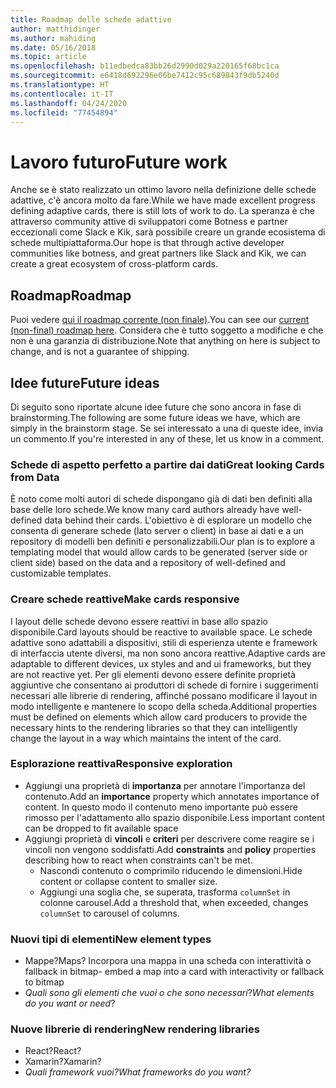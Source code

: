 ```yaml
---
title: Roadmap delle schede adattive
author: matthidinger
ms.author: mahiding
ms.date: 05/16/2018
ms.topic: article
ms.openlocfilehash: b11edbedca83bb26d2990d029a220165f68bc1ca
ms.sourcegitcommit: e6418d692296e06be7412c95c689843f9db5240d
ms.translationtype: HT
ms.contentlocale: it-IT
ms.lasthandoff: 04/24/2020
ms.locfileid: "77454894"
---
```

# <a name="future-work"></a><span data-ttu-id="c4530-102">Lavoro futuro</span><span class="sxs-lookup"><span data-stu-id="c4530-102">Future work</span></span>

<span data-ttu-id="c4530-103">Anche se è stato realizzato un ottimo lavoro nella definizione delle schede adattive, c'è ancora molto da fare.</span><span class="sxs-lookup"><span data-stu-id="c4530-103">While we have made excellent progress defining adaptive cards, there is still lots of work to do.</span></span> <span data-ttu-id="c4530-104">La speranza è che attraverso community attive di sviluppatori come Botness e partner eccezionali come Slack e Kik, sarà possibile creare un grande ecosistema di schede multipiattaforma.</span><span class="sxs-lookup"><span data-stu-id="c4530-104">Our hope is that through active developer communities like botness, and great partners like Slack and Kik, we can create a great ecosystem of cross-platform cards.</span></span>

## <a name="roadmap"></a><span data-ttu-id="c4530-105">Roadmap</span><span class="sxs-lookup"><span data-stu-id="c4530-105">Roadmap</span></span>

<span data-ttu-id="c4530-106">Puoi vedere [qui il roadmap corrente (non finale)](https://portal.productboard.com/adaptivecards/1-adaptive-cards-portal/tabs/1-backlog).</span><span class="sxs-lookup"><span data-stu-id="c4530-106">You can see our [current (non-final) roadmap here](https://portal.productboard.com/adaptivecards/1-adaptive-cards-portal/tabs/1-backlog).</span></span> <span data-ttu-id="c4530-107">Considera che è tutto soggetto a modifiche e che non è una garanzia di distribuzione.</span><span class="sxs-lookup"><span data-stu-id="c4530-107">Note that anything on here is subject to change, and is not a guarantee of shipping.</span></span>

## <a name="future-ideas"></a><span data-ttu-id="c4530-108">Idee future</span><span class="sxs-lookup"><span data-stu-id="c4530-108">Future ideas</span></span>

<span data-ttu-id="c4530-109">Di seguito sono riportate alcune idee future che sono ancora in fase di brainstorming.</span><span class="sxs-lookup"><span data-stu-id="c4530-109">The following are some future ideas we have, which are simply in the brainstorm stage.</span></span> <span data-ttu-id="c4530-110">Se sei interessato a una di queste idee, invia un commento.</span><span class="sxs-lookup"><span data-stu-id="c4530-110">If you're interested in any of these, let us know in a comment.</span></span>

### <a name="great-looking-cards-from-data"></a><span data-ttu-id="c4530-111">Schede di aspetto perfetto a partire dai dati</span><span class="sxs-lookup"><span data-stu-id="c4530-111">Great looking Cards from Data</span></span>

<span data-ttu-id="c4530-112">È noto come molti autori di schede dispongano già di dati ben definiti alla base delle loro schede.</span><span class="sxs-lookup"><span data-stu-id="c4530-112">We know many card authors already have well-defined data behind their cards.</span></span> <span data-ttu-id="c4530-113">L'obiettivo è di esplorare un modello che consenta di generare schede (lato server o client) in base ai dati e a un repository di modelli ben definiti e personalizzabili.</span><span class="sxs-lookup"><span data-stu-id="c4530-113">Our plan is to explore a templating model that would allow cards to be generated (server side or client side) based on the data and a repository of well-defined and customizable templates.</span></span>

### <a name="make-cards-responsive"></a><span data-ttu-id="c4530-114">Creare schede reattive</span><span class="sxs-lookup"><span data-stu-id="c4530-114">Make cards responsive</span></span>

<span data-ttu-id="c4530-115">I layout delle schede devono essere reattivi in base allo spazio disponibile.</span><span class="sxs-lookup"><span data-stu-id="c4530-115">Card layouts should be reactive to available space.</span></span> <span data-ttu-id="c4530-116">Le schede adattive sono adattabili a dispositivi, stili di esperienza utente e framework di interfaccia utente diversi, ma non sono ancora reattive.</span><span class="sxs-lookup"><span data-stu-id="c4530-116">Adaptive cards are adaptable to different devices, ux styles and and ui frameworks, but they are not reactive yet.</span></span> <span data-ttu-id="c4530-117">Per gli elementi devono essere definite proprietà aggiuntive che consentano ai produttori di schede di fornire i suggerimenti necessari alle librerie di rendering, affinché possano modificare il layout in modo intelligente e mantenere lo scopo della scheda.</span><span class="sxs-lookup"><span data-stu-id="c4530-117">Additional properties must be defined on elements which allow card producers to provide the necessary hints to the rendering libraries so that they can intelligently change the layout in a way which maintains the intent of the card.</span></span>

### <a name="responsive-exploration"></a><span data-ttu-id="c4530-118">Esplorazione reattiva</span><span class="sxs-lookup"><span data-stu-id="c4530-118">Responsive exploration</span></span>

* <span data-ttu-id="c4530-119">Aggiungi una proprietà di **importanza** per annotare l'importanza del contenuto.</span><span class="sxs-lookup"><span data-stu-id="c4530-119">Add an **importance** property which annotates importance of content.</span></span> <span data-ttu-id="c4530-120">In questo modo il contenuto meno importante può essere rimosso per l'adattamento allo spazio disponibile.</span><span class="sxs-lookup"><span data-stu-id="c4530-120">Less important content can be dropped to fit available space</span></span>
* <span data-ttu-id="c4530-121">Aggiungi proprietà di **vincoli** e **criteri** per descrivere come reagire se i vincoli non vengono soddisfatti.</span><span class="sxs-lookup"><span data-stu-id="c4530-121">Add **constraints** and **policy** properties describing how to react when constraints can't be met.</span></span> 
  * <span data-ttu-id="c4530-122">Nascondi contenuto o comprimilo riducendo le dimensioni.</span><span class="sxs-lookup"><span data-stu-id="c4530-122">Hide content or collapse content to smaller size.</span></span>
  * <span data-ttu-id="c4530-123">Aggiungi una soglia che, se superata, trasforma `columnSet` in colonne carousel.</span><span class="sxs-lookup"><span data-stu-id="c4530-123">Add a threshold that, when exceeded, changes `columnSet` to carousel of columns.</span></span>

### <a name="new-element-types"></a><span data-ttu-id="c4530-124">Nuovi tipi di elementi</span><span class="sxs-lookup"><span data-stu-id="c4530-124">New element types</span></span>

* <span data-ttu-id="c4530-125">Mappe?</span><span class="sxs-lookup"><span data-stu-id="c4530-125">Maps?</span></span> <span data-ttu-id="c4530-126">Incorpora una mappa in una scheda con interattività o fallback in bitmap</span><span class="sxs-lookup"><span data-stu-id="c4530-126">- embed a map into a card with interactivity or fallback to bitmap</span></span>
* <span data-ttu-id="c4530-127">*Quali sono gli elementi che vuoi o che sono necessari*?</span><span class="sxs-lookup"><span data-stu-id="c4530-127">*What elements do you want or need*?</span></span>

### <a name="new-rendering-libraries"></a><span data-ttu-id="c4530-128">Nuove librerie di rendering</span><span class="sxs-lookup"><span data-stu-id="c4530-128">New rendering libraries</span></span>

* <span data-ttu-id="c4530-129">React?</span><span class="sxs-lookup"><span data-stu-id="c4530-129">React?</span></span>
* <span data-ttu-id="c4530-130">Xamarin?</span><span class="sxs-lookup"><span data-stu-id="c4530-130">Xamarin?</span></span>
* <span data-ttu-id="c4530-131">*Quali framework vuoi?*</span><span class="sxs-lookup"><span data-stu-id="c4530-131">*What frameworks do you want?*</span></span>
